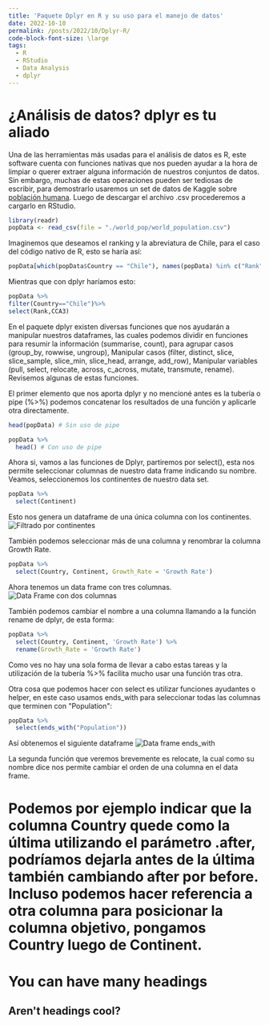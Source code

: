```yaml
---
title: 'Paquete Dplyr en R y su uso para el manejo de datos'
date: 2022-10-10
permalink: /posts/2022/10/Dplyr-R/
code-block-font-size: \large
tags:
  - R
  - RStudio
  - Data Analysis
  - dplyr
---
```


# ¿Análisis de datos? dplyr es tu aliado

Una de las herramientas más usadas para el análisis de datos es R, este software cuenta con funciones nativas que nos pueden ayudar a la hora de limpiar o querer extraer alguna información de nuestros conjuntos de datos. Sin embargo, muchas de estas operaciones pueden ser tediosas de escribir, para demostrarlo usaremos un set de datos de Kaggle sobre [población humana](https://www.kaggle.com/datasets/iamsouravbanerjee/world-population-dataset). Luego de descargar el archivo .csv procederemos a cargarlo en RStudio.

```R
library(readr)
popData <- read_csv(file = "./world_pop/world_population.csv")
```

Imaginemos que deseamos el ranking y la abreviatura de Chile, para el caso del código nativo de R, esto se haría así:
```R
popData[which(popData$Country == "Chile"), names(popData) %in% c("Rank", "CCA3")]
```

Mientras que con dplyr haríamos esto:
```R
popData %>%
filter(Country=="Chile")%>%
select(Rank,CCA3)
```
En el paquete dplyr existen diversas funciones que nos ayudarán a manipular nuestros dataframes, las cuales podemos dividir en funciones para resumir la información (summarise, count), para agrupar casos (group_by, rowwise, ungroup), Manipular casos (filter, distinct, slice, slice_sample, slice_min, slice_head, arrange, add_row), Manipular variables (pull, select, relocate, across, c_across, mutate, transmute, rename). Revisemos algunas de estas funciones.

El primer elemento que nos aporta dplyr y no mencioné antes es la tubería o pipe (%>%) podemos concatenar los resultados de una función y aplicarle otra directamente.

```R
head(popData) # Sin uso de pipe

popData %>%
  head() # Con uso de pipe

```
Ahora si, vamos a las funciones de Dplyr, partiremos por select(), esta nos permite seleccionar columnas de nuestro data frame indicando su nombre. Veamos, seleccionemos los continentes de nuestro data set. 
```R
popData %>%
  select(Continent)

```
Esto nos genera un dataframe de una única columna con los continentes. ![Filtrado por continentes](https://github.com/JorgeCortes-M/JorgeCortes-M.github.io/images/select_continent_blog_1.JPG)

También podemos seleccionar más de una columna y renombrar la columna Growth Rate. 
```R
popData %>%
  select(Country, Continent, Growth_Rate = 'Growth Rate')
```
Ahora tenemos un data frame con tres columnas. ![Data Frame con dos columnas](https://github.com/JorgeCortes-M/JorgeCortes-M.github.io/images/select_mult_col_blog_1.JPG)

También podemos cambiar el nombre a una columna llamando a la función rename de dplyr, de esta forma:

```R
popData %>%
  select(Country, Continent, 'Growth Rate') %>%
  rename(Growth_Rate = 'Growth Rate')

```
Como ves no hay una sola forma de llevar a cabo estas tareas y la utilización de la tubería %>% facilita mucho usar una función tras otra.

Otra cosa que podemos hacer con select es utilizar funciones ayudantes o helper, en este caso usamos ends_with para seleccionar todas las columnas que terminen con "Population":

```R
popData %>%
  select(ends_with("Population"))

```

Así obtenemos el siguiente dataframe ![Data frame ends_with](https://github.com/JorgeCortes-M/JorgeCortes-M.github.io/images/select_ends_with.JPG)

La segunda función que veremos brevemente es relocate, la cual como su nombre dice nos permite cambiar el orden de una columna en el data frame.

Podemos por ejemplo indicar que la columna Country quede como la última utilizando el parámetro .after, podríamos dejarla antes de la última también cambiando after por before. Incluso podemos hacer referencia a otra columna para posicionar la columna objetivo, pongamos Country luego de Continent.
======

You can have many headings
======

Aren't headings cool?
------